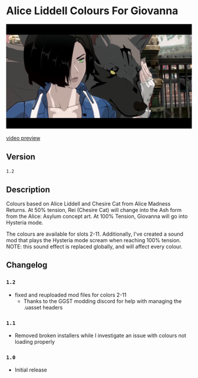 # Alice Liddell Colours For Giovanna

![image preview](preview.png)

[video preview](https://youtu.be/PCcRwNXYryk)

## Version

`1.2`

## Description

Colours based on Alice Liddell and Chesire Cat from Alice Madness Returns. At 50% tension, Rei (Chesire Cat) will change into the Ash form from the Alice: Asylum concept art. At 100% Tension, Giovanna will go into Hysteria mode. 

The colours are available for slots 2-11. Additionally, I've created a sound mod that plays the Hysteria mode scream when reaching 100% tension. NOTE: this sound effect is replaced globally, and will affect every colour. 

## Changelog

### `1.2`

* fixed and reuploaded mod files for colors 2-11
  * Thanks to the GGST modding discord for help with managing the .uasset headers

### `1.1`

* Removed broken installers while I investigate an issue with colours not loading properly

### `1.0`

* Initial release
